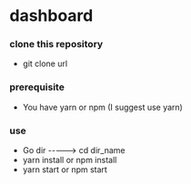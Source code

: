 # dashboard

### clone this repository 

* git clone url

### prerequisite
* You have yarn or npm (I suggest use yarn)
### use
* Go dir -----> cd dir_name
* yarn install or npm install
* yarn start or npm start
